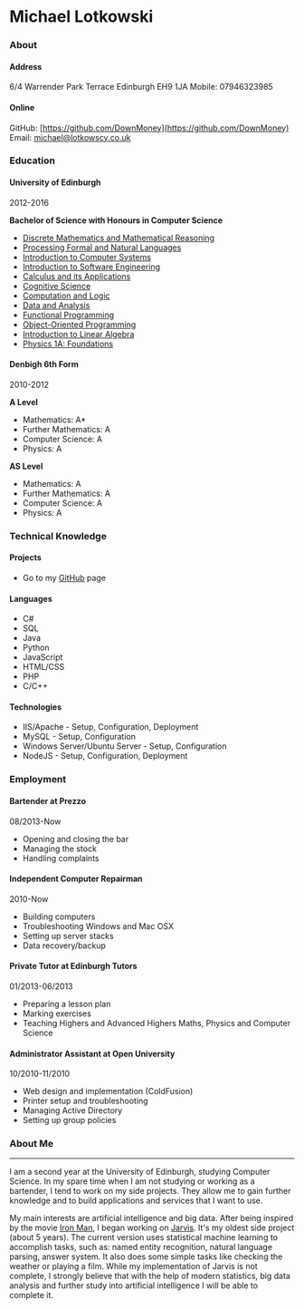 Michael Lotkowski
=================
        	

### About	

#### Address
6/4 Warrender Park Terrace
Edinburgh
EH9 1JA
Mobile: 07946323985

#### Online
GitHub: [https://github.com/DownMoney](https://github.com/DownMoney)
Email: [michael@lotkowscy.co.uk](mailto:michael@lotkowscy.co.uk)
						
					
				
			
			

### Education

				
					

#### University of Edinburgh

2012-2016  	

**Bachelor of Science with Honours in Computer Science**

*   [Discrete Mathematics and Mathematical Reasoning](http://www.inf.ed.ac.uk/teaching/courses/dmmr/)
*   [Processing Formal and Natural Languages](http://course.inf.ed.ac.uk/inf2a)
*   [Introduction to Computer Systems](http://course.inf.ed.ac.uk/inf2c-cs)
*   [Introduction to Software Engineering](http://course.inf.ed.ac.uk/inf2c-se)
*   [Calculus and its Applications](http://www.drps.ed.ac.uk/12-13/dpt/cxmath08058.htm?code=MATH08058)
*   [Cognitive Science](http://www.inf.ed.ac.uk/teaching/courses/inf1-cg/)
*   [Computation and Logic](http://www.inf.ed.ac.uk/teaching/courses/inf1/cl/)
*   [Data and Analysis](http://www.inf.ed.ac.uk/teaching/courses/inf1/da)
*   [Functional Programming](http://www.inf.ed.ac.uk/teaching/courses/inf1/fp/)
*   [Object-Oriented Programming](http://www.inf.ed.ac.uk/teaching/courses/inf1/oop/)
*   [Introduction to Linear Algebra](http://www.drps.ed.ac.uk/12-13/dpt/cxmath08057.htm?code=MATH08057)
*   [Physics 1A: Foundations](http://www.drps.ed.ac.uk/12-13/dpt/cxphys08016.htm?code=PHYS08016)
					

#### Denbigh 6th Form

2010-2012
   	

**A Level**

*   Mathematics: A*
*   Further Mathematics: A
*   Computer Science: A
*   Physics: A

**AS Level**

*   Mathematics: A
*   Further Mathematics: A
*   Computer Science: A
*   Physics: A
				

### Technical Knowledge
	

#### Projects
		        	

*   Go to my [GitHub](https://github.com/DownMoney) page
		
		
#### Languages
	        	

*   C#
*   SQL
*   Java
*   Python
*   JavaScript
*   HTML/CSS
*   PHP
*   C/C++
		        	
		 		

#### Technologies

		
*   IIS/Apache - Setup, Configuration, Deployment
*   MySQL - Setup, Configuration
*   Windows Server/Ubuntu Server - Setup, Configuration
*   NodeJS - Setup, Configuration, Deployment
		        	
		
### Employment
			

#### Bartender at Prezzo

08/2013-Now

	
*   Opening and closing the bar
*   Managing the stock
*   Handling complaints
				

#### Independent Computer Repairman

2010-Now

	
*   Building computers
*   Troubleshooting Windows and Mac OSX
*   Setting up server stacks
*   Data recovery/backup
	
#### Private Tutor at Edinburgh Tutors

01/2013-06/2013

*   Preparing a lesson plan
*   Marking exercises
*   Teaching Highers and Advanced Highers Maths, Physics and Computer Science
				

#### Administrator Assistant at Open University

10/2010-11/2010
       	

*   Web design and implementation (ColdFusion)
*   Printer setup and troubleshooting
*   Managing Active Directory
*   Setting up group policies
	
### About Me

* * *

I am a second year at the University of Edinburgh, studying Computer Science. In my spare time when I am not studying or working as a bartender, I tend to work on my side projects. They allow me to gain further knowledge and to build applications and services that I want to use.

My main interests are artificial intelligence and big data. After being inspired by the movie [Iron Man](http://www.imdb.com/title/tt0371746/?ref_=nv_sr_2), I began working on [Jarvis](https://github.com/DownMoney/Jarvis). It's my oldest side project (about 5 years). The current version uses statistical machine learning to accomplish tasks, such as: named entity recognition, natural language parsing, answer system. It also does some simple tasks like checking the weather or playing a film. While my implementation of Jarvis is not complete, I strongly believe that with the help of modern statistics, big data analysis and further study into artificial intelligence I will be able to complete it.
